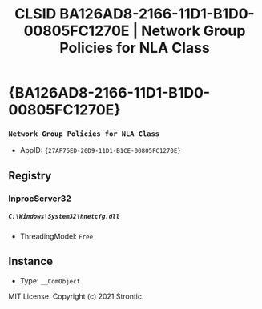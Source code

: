 ﻿---
title: "CLSID BA126AD8-2166-11D1-B1D0-00805FC1270E | Network Group Policies for NLA Class"
excerpt: What is COM-Object CLSID BA126AD8-2166-11D1-B1D0-00805FC1270E?
---

# {BA126AD8-2166-11D1-B1D0-00805FC1270E}

### `Network Group Policies for NLA Class`
* AppID: `{27AF75ED-20D9-11D1-B1CE-00805FC1270E}`

## Registry


### InprocServer32

##### `C:\Windows\System32\hnetcfg.dll`
* ThreadingModel: `Free`

## Instance

* Type: `__ComObject`

MIT License. Copyright (c) 2021 Strontic.


